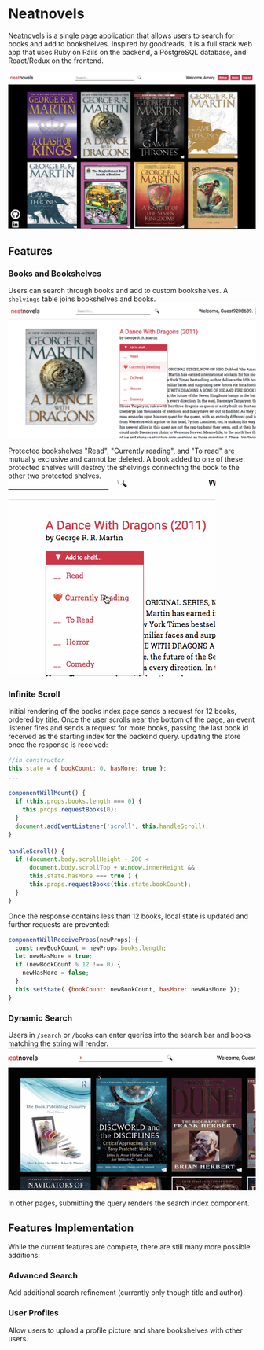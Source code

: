 # Neatnovels

[Neatnovels][heroku-link] is a single page application that allows users to search for books and add to bookshelves. Inspired by goodreads, it is a full stack web app that uses Ruby on Rails on the backend, a PostgreSQL database, and React/Redux on the frontend.

![Neatnovels home page](./docs/images/neatnovels-home-page.png)
## Features

### Books and Bookshelves
Users can search through books and add to custom bookshelves. A `shelvings` table joins bookshelves and books.
![Guest Sign In](./docs/images/guest-signed-in.png)

Protected bookshelves "Read", "Currently reading", and "To read" are mutually exclusive and cannot be deleted. A book added to one of these protected shelves will destroy the shelvings connecting the book to the other two protected shelves.
![Add to Special Shelf](./docs/images/bookshelves.gif)

### Infinite Scroll
Initial rendering of the books index page sends a request for 12 books, ordered by title. Once the user scrolls near the bottom of the page, an event listener fires and sends a request for more books, passing the last book id received as the starting index for the backend query. updating the store once the response is received:

```javascript
//in constructor
this.state = { bookCount: 0, hasMore: true };
...

componentWillMount() {
  if (this.props.books.length === 0) {
    this.props.requestBooks(0);
  }
  document.addEventListener('scroll', this.handleScroll);
}

handleScroll() {
  if (document.body.scrollHeight - 200 <
      document.body.scrollTop + window.innerHeight &&
      this.state.hasMore === true ) {
      this.props.requestBooks(this.state.bookCount);
  }
}
```


Once the response contains less than 12 books, local state is updated and further requests are prevented:

```javascript
componentWillReceiveProps(newProps) {
  const newBookCount = newProps.books.length;
  let newHasMore = true;
  if (newBookCount % 12 !== 0) {
    newHasMore = false;
  }
  this.setState( {bookCount: newBookCount, hasMore: newHasMore });
}
```

### Dynamic Search
Users in `/search` or `/books` can enter queries into the search bar and books matching the string will render.
![Search](./docs/images/search.gif)

In other pages, submitting the query renders the search index component.

## Features Implementation
While the current features are complete, there are still many more possible additions:

### Advanced Search
Add additional search refinement (currently only though title and author).

### User Profiles
Allow users to upload a profile picture and share bookshelves with other users.

[heroku-link]: http//neatnovels.herokuapp.com
